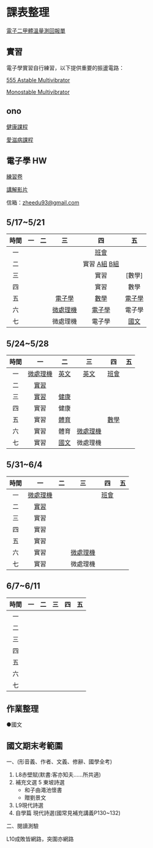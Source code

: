 # 課表整理

[電子二甲體溫量測回報單](https://docs.google.com/forms/d/e/1FAIpQLSfgFXoUGCK3FxRVkTYcgu1SS_Lf_Owca1c3xHMoXQK2cEwaCA/viewform?vc=0&c=0&w=1&flr=0&usp=mail_form_link)

## 實習

電子學實習自行練習，以下提供重要的振盪電路：

[555 Astable Multivibrator](https://www.youtube.com/watch?v=iJYm_BGqa1A)

[Monostable Multivibrator](
https://www.youtube.com/watch?v=ypV6gdIJJU4&t=130s)

## ono

[健康課程](https://ono.tp.edu.tw/course/join/3DG136NNCSDN)

[愛滋病課程](https://ono.tp.edu.tw/course/join/4M3N49T46SWX)

## 電子學 HW

[練習卷](https://drive.google.com/file/d/15nkeJ40B0xGG4cbe9IMH-zBmJ4nQ_l4L/view?usp=sharing)

[講解影片](https://drive.google.com/file/d/1X_OCgfro1N6PHNqg8JdgAgRcrIg6Zfus/view?usp=sharing)

信箱：zheedu93@gmail.com

## 5/17~5/21

| 時間  |  一   |  二   |       三        |             四             |      五       |
| :---: | :---: | :---: | :-------------: | :------------------------: | :-----------: |
|  一   |       |       |                 |        [班會][141]         |               |
|  二   |       |       |                 | 實習 [A組][003] [B組][004] |               |
|  三   |       |       |                 |            實習            |    [數學]     |
|  四   |       |       |                 |            實習            |     數學      |
|  五   |       |       |  [電子學][135]  |        [數學][145]         | [電子學][135] |
|  六   |       |       | [微處理機][136] |       [電子學][135]        |    電子學     |
|  七   |       |       |    微處理機     |           電子學           |  [國文][157]  |

## 5/24~5/28

| 時間  |       一        |     二      |       三        |     四      |  五   |
| :---: | :-------------: | :---------: | :-------------: | :---------: | :---: |
|  一   | [微處理機][211] | [英文][221] |   [英文][231]   | [班會][241] |       |
|  二   |   [實習][001]   |             |                 |             |       |
|  三   |   [實習][002]   | [健康][223] |                 |             |       |
|  四   |      實習       |    健康     |                 |             |       |
|  五   |      實習       | [體育][225] |                 | [數學][145] |       |
|  六   |      實習       |    體育     | [微處理機][236] |             |       |
|  七   |      實習       | [國文][157] |    微處理機     |             |       |

## 5/31~6/4

| 時間  |       一        |  二   |       三        |     四      |  五   |
| :---: | :-------------: | :---: | :-------------: | :---------: | :---: |
|  一   | [微處理機][311] |       |                 | [班會][341] |       |
|  二   |   [實習][005]   |       |                 |             |       |
|  三   |      實習       |       |                 |             |       |
|  四   |      實習       |       |                 |             |       |
|  五   |      實習       |       |                 |             |       |
|  六   |      實習       |       | [微處理機][336] |             |       |
|  七   |      實習       |       |    微處理機     |             |       |

## 6/7~6/11

| 時間  |  一   |  二   |  三   |  四   |  五   |
| :---: | :---: | :---: | :---: | :---: | :---: |
|  一   |       |       |       |       |       |
|  二   |       |       |       |       |       |
|  三   |       |       |       |       |       |
|  四   |       |       |       |       |       |
|  五   |       |       |       |       |       |
|  六   |       |       |       |       |       |
|  七   |       |       |       |       |       |

## 作業整理
●國文<br>


## 國文期末考範圍

一、(形音義、作者、文義、修辭、國學全考)

1. L8赤壁賦(默書:客亦知夫……所共適)
2. 補充文選 5 東坡詩選
   - 和子由澠池懷書
   - 贈劉景文
3. L9現代詩選
4. 自學篇  現代詩選(國常見補充講義P130~132)

二、閱讀測驗

L10成敗皆網路，突圍亦網路

[136]:https://meet.google.com/zhd-qxdr-hid
[141]:https://meet.google.com/gxy-bjpm-dui
[211]:https://meet.google.com/oip-qubt-pef
[236]:https://meet.google.com/fpg-bfud-zqn
[241]:https://meet.google.com/vzs-efyz-hdk
[145]:https://meet.google.com/rzn-ntqy-ynu
[135]:https://meet.google.com/cev-accb-xex
[157]:https://meet.google.com/ohg-hjgp-ptm
[223]:https://meet.google.com/tzu-egcr-jqf
[221]:https://meet.google.com/piy-fisq-xpp
[225]:https://meet.google.com/pny-dkxg-obb
[231]:https://meet.google.com/avu-xrhb-xrn
[311]:https://meet.google.com/oip-qubt-pef
[336]:https://meet.google.com/fpg-bfud-zqn
[341]:https://meet.google.com/vzs-efyz-hdk

[001]:https://meet.google.com/vew-umyx-xvn
[002]:https://meet.google.com/wka-bgbj-oxi
[004]:https://meet.google.com/tyg-ntqx-ibc
[003]:https://meet.google.com/fjs-jquz-apu
[005]:https://meet.google.com/vew-umyx-xvn
